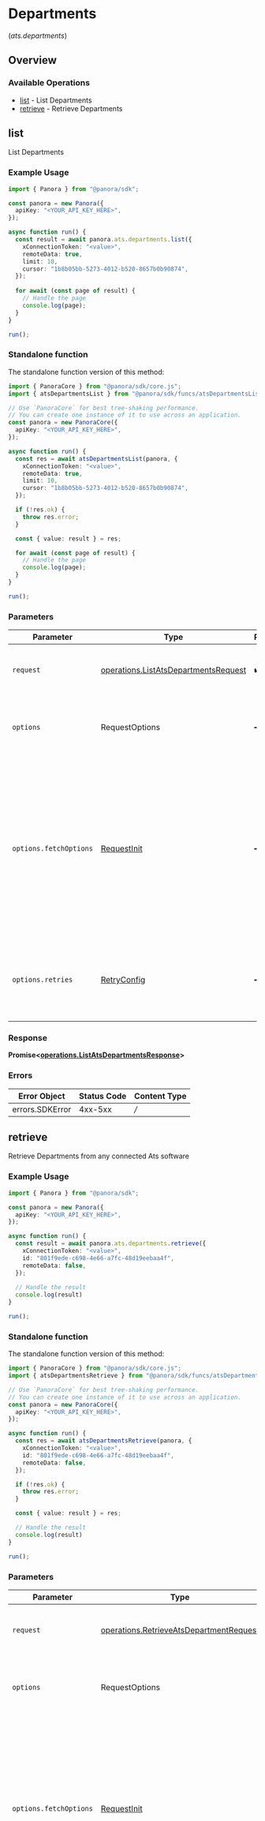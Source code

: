 # Departments
(*ats.departments*)

## Overview

### Available Operations

* [list](#list) - List  Departments
* [retrieve](#retrieve) - Retrieve Departments

## list

List  Departments

### Example Usage

```typescript
import { Panora } from "@panora/sdk";

const panora = new Panora({
  apiKey: "<YOUR_API_KEY_HERE>",
});

async function run() {
  const result = await panora.ats.departments.list({
    xConnectionToken: "<value>",
    remoteData: true,
    limit: 10,
    cursor: "1b8b05bb-5273-4012-b520-8657b0b90874",
  });
  
  for await (const page of result) {
    // Handle the page
    console.log(page);
  }
}

run();
```

### Standalone function

The standalone function version of this method:

```typescript
import { PanoraCore } from "@panora/sdk/core.js";
import { atsDepartmentsList } from "@panora/sdk/funcs/atsDepartmentsList.js";

// Use `PanoraCore` for best tree-shaking performance.
// You can create one instance of it to use across an application.
const panora = new PanoraCore({
  apiKey: "<YOUR_API_KEY_HERE>",
});

async function run() {
  const res = await atsDepartmentsList(panora, {
    xConnectionToken: "<value>",
    remoteData: true,
    limit: 10,
    cursor: "1b8b05bb-5273-4012-b520-8657b0b90874",
  });

  if (!res.ok) {
    throw res.error;
  }

  const { value: result } = res;

  for await (const page of result) {
    // Handle the page
    console.log(page);
  }
}

run();
```

### Parameters

| Parameter                                                                                                                                                                      | Type                                                                                                                                                                           | Required                                                                                                                                                                       | Description                                                                                                                                                                    |
| ------------------------------------------------------------------------------------------------------------------------------------------------------------------------------ | ------------------------------------------------------------------------------------------------------------------------------------------------------------------------------ | ------------------------------------------------------------------------------------------------------------------------------------------------------------------------------ | ------------------------------------------------------------------------------------------------------------------------------------------------------------------------------ |
| `request`                                                                                                                                                                      | [operations.ListAtsDepartmentsRequest](../../models/operations/listatsdepartmentsrequest.md)                                                                                   | :heavy_check_mark:                                                                                                                                                             | The request object to use for the request.                                                                                                                                     |
| `options`                                                                                                                                                                      | RequestOptions                                                                                                                                                                 | :heavy_minus_sign:                                                                                                                                                             | Used to set various options for making HTTP requests.                                                                                                                          |
| `options.fetchOptions`                                                                                                                                                         | [RequestInit](https://developer.mozilla.org/en-US/docs/Web/API/Request/Request#options)                                                                                        | :heavy_minus_sign:                                                                                                                                                             | Options that are passed to the underlying HTTP request. This can be used to inject extra headers for examples. All `Request` options, except `method` and `body`, are allowed. |
| `options.retries`                                                                                                                                                              | [RetryConfig](../../lib/utils/retryconfig.md)                                                                                                                                  | :heavy_minus_sign:                                                                                                                                                             | Enables retrying HTTP requests under certain failure conditions.                                                                                                               |

### Response

**Promise\<[operations.ListAtsDepartmentsResponse](../../models/operations/listatsdepartmentsresponse.md)\>**

### Errors

| Error Object    | Status Code     | Content Type    |
| --------------- | --------------- | --------------- |
| errors.SDKError | 4xx-5xx         | */*             |


## retrieve

Retrieve Departments from any connected Ats software

### Example Usage

```typescript
import { Panora } from "@panora/sdk";

const panora = new Panora({
  apiKey: "<YOUR_API_KEY_HERE>",
});

async function run() {
  const result = await panora.ats.departments.retrieve({
    xConnectionToken: "<value>",
    id: "801f9ede-c698-4e66-a7fc-48d19eebaa4f",
    remoteData: false,
  });
  
  // Handle the result
  console.log(result)
}

run();
```

### Standalone function

The standalone function version of this method:

```typescript
import { PanoraCore } from "@panora/sdk/core.js";
import { atsDepartmentsRetrieve } from "@panora/sdk/funcs/atsDepartmentsRetrieve.js";

// Use `PanoraCore` for best tree-shaking performance.
// You can create one instance of it to use across an application.
const panora = new PanoraCore({
  apiKey: "<YOUR_API_KEY_HERE>",
});

async function run() {
  const res = await atsDepartmentsRetrieve(panora, {
    xConnectionToken: "<value>",
    id: "801f9ede-c698-4e66-a7fc-48d19eebaa4f",
    remoteData: false,
  });

  if (!res.ok) {
    throw res.error;
  }

  const { value: result } = res;

  // Handle the result
  console.log(result)
}

run();
```

### Parameters

| Parameter                                                                                                                                                                      | Type                                                                                                                                                                           | Required                                                                                                                                                                       | Description                                                                                                                                                                    |
| ------------------------------------------------------------------------------------------------------------------------------------------------------------------------------ | ------------------------------------------------------------------------------------------------------------------------------------------------------------------------------ | ------------------------------------------------------------------------------------------------------------------------------------------------------------------------------ | ------------------------------------------------------------------------------------------------------------------------------------------------------------------------------ |
| `request`                                                                                                                                                                      | [operations.RetrieveAtsDepartmentRequest](../../models/operations/retrieveatsdepartmentrequest.md)                                                                             | :heavy_check_mark:                                                                                                                                                             | The request object to use for the request.                                                                                                                                     |
| `options`                                                                                                                                                                      | RequestOptions                                                                                                                                                                 | :heavy_minus_sign:                                                                                                                                                             | Used to set various options for making HTTP requests.                                                                                                                          |
| `options.fetchOptions`                                                                                                                                                         | [RequestInit](https://developer.mozilla.org/en-US/docs/Web/API/Request/Request#options)                                                                                        | :heavy_minus_sign:                                                                                                                                                             | Options that are passed to the underlying HTTP request. This can be used to inject extra headers for examples. All `Request` options, except `method` and `body`, are allowed. |
| `options.retries`                                                                                                                                                              | [RetryConfig](../../lib/utils/retryconfig.md)                                                                                                                                  | :heavy_minus_sign:                                                                                                                                                             | Enables retrying HTTP requests under certain failure conditions.                                                                                                               |

### Response

**Promise\<[components.UnifiedAtsDepartmentOutput](../../models/components/unifiedatsdepartmentoutput.md)\>**

### Errors

| Error Object    | Status Code     | Content Type    |
| --------------- | --------------- | --------------- |
| errors.SDKError | 4xx-5xx         | */*             |
